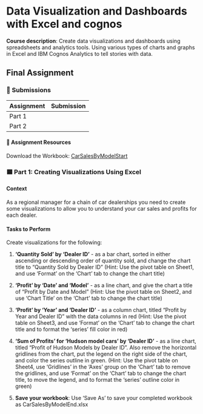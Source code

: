 # Data Visualization and Dashboards with Excel and cognos

**Course description**: Create data visualizations and dashboards using spreadsheets and analytics tools. Using various types of charts and graphs in Excel and IBM Cognos Analytics to tell stories with data.

## Final Assignment

### 📩 Submissions

| Assignment | Submission |
| :--- | :--- |
| Part 1 |  |
| Part 2 |  |
 
#### 🧰 Assignment Resources

Download the Workbook: [CarSalesByModelStart](https://cf-courses-data.s3.us.cloud-object-storage.appdomain.cloud/IBMDeveloperSkillsNetwork-DV0130EN-SkillsNetwork/Hands-on%20Labs/Peer%20Graded%20Assignment%20-%20Part%201/CarSalesByModelStart.xlsx)

### 🟦 Part 1: Creating Visualizations Using Excel

#### Context

As a regional manager for a chain of car dealerships you need to create some visualizations to allow you to understand your car sales and profits for each dealer.

#### Tasks to Perform

Create visualizations for the following:

1. **‘Quantity Sold’ by ‘Dealer ID’** - as a bar chart, sorted in either ascending or descending order of quantity sold, and change the chart title to “Quantity Sold by Dealer ID” (Hint: Use the pivot table on Sheet1, and use ‘Format’ on the ‘Chart’ tab to change the chart title)

2. **‘Profit’ by ‘Date’ and ‘Model’** - as a line chart, and give the chart a title of “Profit by Date and Model” (Hint: Use the pivot table on Sheet2, and use ‘Chart Title’ on the ‘Chart’ tab to change the chart title)

3. **‘Profit’ by ‘Year’ and ‘Dealer ID’** - as a column chart, titled “Profit by Year and Dealer ID” with the data columns in red (Hint: Use the pivot table on Sheet3, and use ‘Format’ on the ‘Chart’ tab to change the chart title and to format the ‘series’ fill color in red)

4. **‘Sum of Profits’ for ‘Hudson model cars’ by ‘Dealer ID’** - as a line chart, titled “Profit of Hudson Models by Dealer ID”. Also remove the horizontal gridlines from the chart, put the legend on the right side of the chart, and color the series outline in green. (Hint: Use the pivot table on Sheet4, use ‘Gridlines’ in the ‘Axes’ group on the ‘Chart’ tab to remove the gridlines, and use ‘Format’ on the ‘Chart’ tab to change the chart title, to move the legend, and to format the ‘series’ outline color in green)

5. **Save your workbook**: Use ‘Save As’ to save your completed workbook as CarSalesByModelEnd.xlsx
